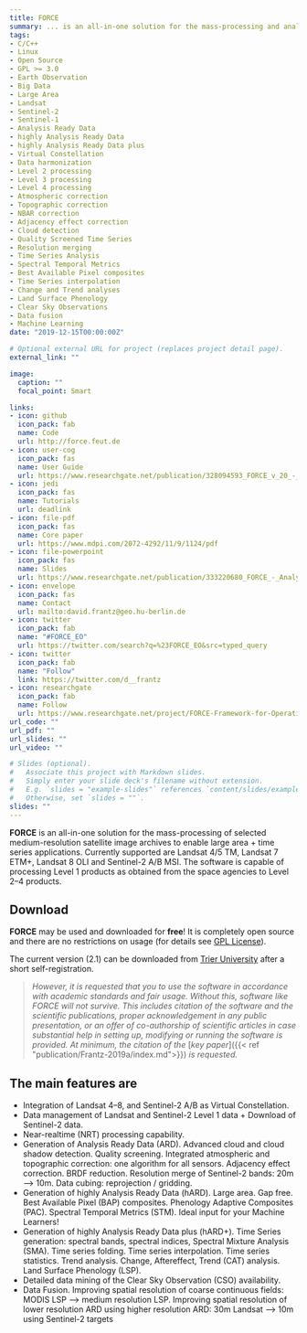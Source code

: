 ```yaml
---
title: FORCE
summary: ... is an all-in-one solution for the mass-processing and analysis of medium-resolution satellite image archives for large area + time series applications.
tags:
- C/C++
- Linux
- Open Source
- GPL >= 3.0
- Earth Observation
- Big Data
- Large Area
- Landsat
- Sentinel-2
- Sentinel-1
- Analysis Ready Data
- highly Analysis Ready Data
- highly Analysis Ready Data plus
- Virtual Constellation
- Data harmonization
- Level 2 processing
- Level 3 processing
- Level 4 processing
- Atmospheric correction
- Topographic correction
- NBAR correction
- Adjacency effect correction
- Cloud detection
- Quality Screened Time Series
- Resolution merging
- Time Series Analysis
- Spectral Temporal Metrics
- Best Available Pixel composites
- Time Series interpolation
- Change and Trend analyses
- Land Surface Phenology
- Clear Sky Observations
- Data fusion
- Machine Learning
date: "2019-12-15T00:00:00Z"

# Optional external URL for project (replaces project detail page).
external_link: ""

image:
  caption: ""
  focal_point: Smart

links:
- icon: github
  icon_pack: fab
  name: Code
  url: http://force.feut.de
- icon: user-cog
  icon_pack: fas
  name: User Guide
  url: https://www.researchgate.net/publication/328094593_FORCE_v_20_-_Technical_User_Guide
- icon: jedi
  icon_pack: fas
  name: Tutorials
  url: deadlink
- icon: file-pdf
  icon_pack: fas
  name: Core paper
  url: https://www.mdpi.com/2072-4292/11/9/1124/pdf
- icon: file-powerpoint
  icon_pack: fas
  name: Slides
  url: https://www.researchgate.net/publication/333220680_FORCE_-_Analysis_Ready_Data_and_Beyond
- icon: envelope
  icon_pack: fas
  name: Contact
  url: mailto:david.frantz@geo.hu-berlin.de
- icon: twitter
  icon_pack: fab
  name: "#FORCE_EO"
  url: https://twitter.com/search?q=%23FORCE_EO&src=typed_query
- icon: twitter
  icon_pack: fab
  name: "Follow"
  link: https://twitter.com/d__frantz
- icon: researchgate
  icon_pack: fab
  name: Follow
  url: https://www.researchgate.net/project/FORCE-Framework-for-Operational-Radiometric-Correction-for-Environmental-monitoring
url_code: ""
url_pdf: ""
url_slides: ""
url_video: ""

# Slides (optional).
#   Associate this project with Markdown slides.
#   Simply enter your slide deck's filename without extension.
#   E.g. `slides = "example-slides"` references `content/slides/example-slides.md`.
#   Otherwise, set `slides = ""`.
slides: ""
---
```


**FORCE** is an all-in-one solution for the mass-processing of selected medium-resolution satellite image archives to enable large area + time series applications. Currently supported are Landsat 4/5 TM, Landsat 7 ETM+, Landsat 8 OLI and Sentinel-2 A/B MSI. The software is capable of processing Level 1 products as obtained from the space agencies to Level 2–4 products.

## Download

**FORCE** may be used and downloaded for **free**! It is completely open source and there are no restrictions on usage (for details see [GPL License](http://www.gnu.org/licenses/)).

The current version (2.1) can be downloaded from  [Trier University](http://force.feut.de) after a short self-registration.

> *However, it is requested that you to use the software in accordance with academic standards and fair usage. Without this, software like _FORCE_ will not survive. This includes citation of the software and the scientific publications, proper acknowledgement in any public presentation, or an offer of co-authorship of scientific articles in case substantial help in setting up, modifying or running the software is provided. At minimum, the citation of the* [*key paper*]({{< ref "publication/Frantz-2019a/index.md">}}) *is requested.*


## The main features are

- Integration of Landsat 4–8, and Sentinel-2 A/B as Virtual Constellation.
- Data management of Landsat and Sentinel-2 Level 1 data + Download of Sentinel-2 data.
- Near-realtime (NRT) processing capability.
- Generation of Analysis Ready Data (ARD). Advanced cloud and cloud shadow detection. Quality screening. Integrated atmospheric and topographic correction: one algorithm for all sensors. Adjacency effect correction. BRDF reduction. Resolution merge of Sentinel-2 bands: 20m --> 10m. Data cubing: reprojection / gridding.
- Generation of highly Analysis Ready Data (hARD). Large area. Gap free. Best Available Pixel (BAP) composites. Phenology Adaptive Composites (PAC). Spectral Temporal Metrics (STM). Ideal input for your Machine Learners!
- Generation of highly Analysis Ready Data plus (hARD+). Time Series generation: spectral bands, spectral indices, Spectral Mixture Analysis (SMA). Time series folding. Time series interpolation. Time series statistics. Trend analysis. Change, Aftereffect, Trend (CAT) analysis. Land Surface Phenology (LSP).
- Detailed data mining of the Clear Sky Observation (CSO) availability.
- Data Fusion. Improving spatial resolution of coarse continuous fields: MODIS LSP --> medium resolution LSP. Improving spatial resolution of lower resolution ARD using higher resolution ARD: 30m Landsat --> 10m using Sentinel-2 targets

